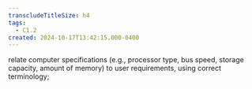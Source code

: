 ```yaml
---
transcludeTitleSize: h4
tags:
  - C1.2
created: 2024-10-17T13:42:15.000-0400
---
```

relate computer specifications (e.g., processor type, bus speed, storage capacity, amount of memory) to user requirements, using correct terminology; 